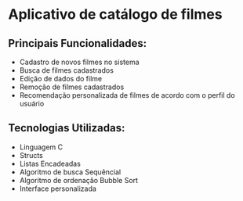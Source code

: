 # Aplicativo de catálogo de filmes


## Principais Funcionalidades:
- Cadastro de novos filmes no sistema
- Busca de filmes cadastrados
- Edição de dados do filme
- Remoção de filmes cadastrados
- Recomendação personalizada de filmes de acordo com o perfil do usuário

## Tecnologias Utilizadas:
- Linguagem C
- Structs
- Listas Encadeadas
- Algoritmo de busca Sequêncial
- Algoritmo de ordenação Bubble Sort
- Interface personalizada

